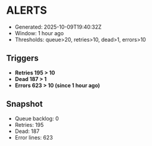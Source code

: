 # ALERTS

- Generated: 2025-10-09T19:40:32Z
- Window: 1 hour ago
- Thresholds: queue>20, retries>10, dead>1, errors>10

## Triggers
- **Retries 195 > 10**
- **Dead 187 > 1**
- **Errors 623 > 10 (since 1 hour ago)**

## Snapshot
- Queue backlog: 0
- Retries: 195
- Dead: 187
- Error lines: 623
